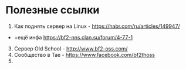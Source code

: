 # Полезные ссылки
1. Как поднять сервер на Linux - https://habr.com/ru/articles/149947/
  - +ещё инфа https://bf2-nns.clan.su/forum/4-77-1
3. Сервер Old School - http://www.bf2-oss.com/
4. Сообщество в Тае - https://www.facebook.com/bf2thoss
5. 

